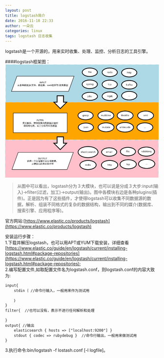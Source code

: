 ```yaml
---
layout: post
title: logstash简介
date: 2016-11-10 22:33
author: 一朵云
categories: linux
tags: logstash 日志收集
---
```

logstash是一个开源的，用来实时收集、处理、监控、分析日志的工具引擎。

####logstash框架图：  
<img src="/images/logstash.png">  

>从图中可以看出，logstash分为３大模块，也可以说是分成３大步:input(输入)->filter(过滤，加工)->output(输出)。图中各模块右边是各种plugins(插件)。正是因为有了这些插件，才使得logstash可以收集不同数据源的数据，解析、组装不同格式的复杂的数据结构，输出到不同的媒介(数据库、搜索引擎、应用程序等)。


官方网站:[https://www.elastic.co/products/logstash](https://www.elastic.co/products/logstash)  

安装运行步骤：  
1.下载并解压logstash，也可以用APT或YUM下载安装，详细查看[https://www.elastic.co/guide/en/logstash/current/installing-logstash.html#package-repositories](https://www.elastic.co/guide/en/logstash/current/installing-logstash.html#package-repositories);  
2.编写配置文件,如取配置文件名为logstash.conf，则logstash.conf的内容大致为:  
    
    input{
        stdin｛ //命令行输入，一般用来作为测试用
            
        ｝
    }
    filter{  //也可以没有，表示不进行任何解析和处理
    
    }
    output{ //输出
        elasticsearch { hosts => ["localhost:9200"] }  
        stdout { codec => rubydebug }  //命令行输出，一般用来做测试用
    }
3.执行命令:bin/logstash -f lostash.conf [-l logfile]。

